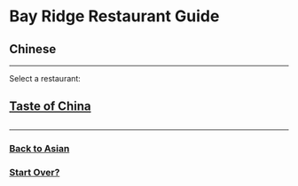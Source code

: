 # Bay Ridge Restaurant Guide
## Chinese
---
Select a restaurant:
## [Taste of China](http://www.brooklyntasteofchina.com/)
##
---
### [Back to Asian](../asian.md)
### [Start Over?](/home.md)